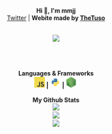 <p align='center'>
  <b>Hi 👋, I'm mmjj</b><br>
  <a href="https://twitter.com/mmjjDev">Twitter</a> |
  <b>Webite made by <b> <a href="https://github.com/TheTuso">TheTuso</a>
</p>

<p align="center"><br>
  <a href="https://github.com/mmjjDev">
    <img src="https://lanyard-profile-readme.vercel.app/api/355273172267827200"/>
     </a>
</p>

<br><br>
<p align="center">
	<b>Languages & Frameworks</b>
	<br>
	<code><img height="25" src="https://raw.githubusercontent.com/github/explore/80688e429a7d4ef2fca1e82350fe8e3517d3494d/topics/javascript/javascript.png"></code>&nbsp;|
	<code><img height="25" src="https://raw.githubusercontent.com/github/explore/80688e429a7d4ef2fca1e82350fe8e3517d3494d/topics/python/python.png"></code>&nbsp;|
	<code><img height="25" src="https://raw.githubusercontent.com/github/explore/80688e429a7d4ef2fca1e82350fe8e3517d3494d/topics/nodejs/nodejs.png"></code>&nbsp;
	<br><br>
	<b>My Github Stats</b><br>
    	<img src="https://github-readme-streak-stats.herokuapp.com/?user=mmjjDev&theme=dark&hide_border=true">
	<br>
	<img src="https://github-readme-stats.vercel.app/api?username=mmjjDev&include_all_commits=true&show_icons=true&hide_border=true&hide_title=true&count_private=true&theme=dark">
	<br>
	<img src="https://github-readme-stats.vercel.app/api/top-langs/?username=mmjjDev&layout=compact&count_private=true&langs_count=8&hide_border=true&theme=dark">
</p>


<p>&nbsp;</p>    
